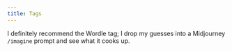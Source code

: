 ```yaml
---
title: Tags
---
```


I definitely recommend the Wordle tag; I drop my guesses into a Midjourney `/imagine` prompt and see what it cooks up.
